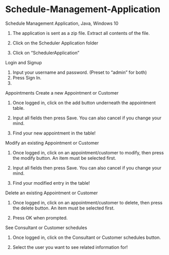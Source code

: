 # Schedule-Management-Application
Schedule Management Application, Java, Windows 10

1.	The application is sent as a zip file. Extract all contents of the file.
 
2.	Click on the Scheduler Application folder
 
3.	Click on “SchedulerApplication”
 
Login and Signup 
1.	Input your username and password. (Preset to “admin” for both)
2.	Press Sign In.
3.
Appointments
Create a new Appointment or Customer
1.	Once logged in, click on the add button underneath the appointment table.
  
2.	Input all fields then press Save. You can also cancel if you change your mind. 
 

3.	Find your new appointment in the table!
 
Modify an existing Appointment or Customer
1.	Once logged in, click on an appointment/customer to modify, then press the modify button. An item must be selected first.
   

2.	Input all fields then press Save. You can also cancel if you change your mind. 
  
3.	Find your modified entry in the table!
 
Delete an existing Appointment or Customer
1.	Once logged in, click on an appointment/customer to delete, then press the delete button. An item must be selected first.
   
2.	Press OK when prompted.
 
See Consultant or Customer schedules
1.	Once logged in, click on the Consultant or Customer schedules button. 
  

2.	Select the user you want to see related information for!
